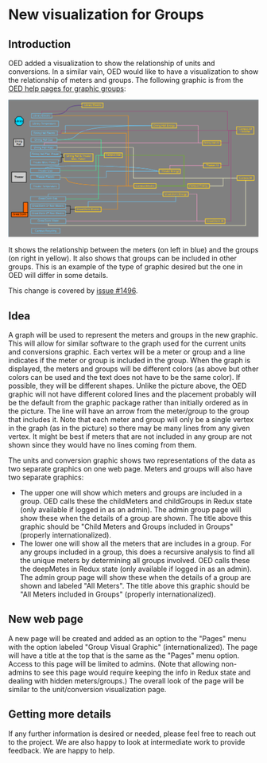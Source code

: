 # New visualization for Groups

## Introduction

OED added a visualization to show the relationship of units and conversions. In a similar vain, OED would like to have a visualization to show the relationship of meters and groups. The following graphic is from the [OED help pages for graphic groups](https://openenergydashboard.org/helpV1_0_0/graphingGroups/):

![Meter & group hierarchy](metersGroupsHeirarchy.png "Meter & group hierarchy")

It shows the relationship between the meters (on left in blue) and the groups (on right in yellow). It also shows that groups can be included in other groups. This is an example of the type of graphic desired but the one in OED will differ in some details.

This change is covered by [issue #1496](https://github.com/OpenEnergyDashboard/OED/issues/1496).

## Idea

A graph will be used to represent the meters and groups in the new graphic. This will allow for similar software to the graph used for the current units and conversions graphic. Each vertex will be a meter or group and a line indicates if the meter or group is included in the group. When the graph is displayed, the meters and groups will be different colors (as above but other colors can be used and the text does not have to be the same color). If possible, they will be different shapes. Unlike the picture above, the OED graphic will not have different colored lines and the placement probably will be the default from the graphic package rather than initially ordered as in the picture. The line will have an arrow from the meter/group to the group that includes it. Note that each meter and group will only be a single vertex in the graph (as in the picture) so there may be many lines from any given vertex. It might be best if meters that are not included in any group are not shown since they would have no lines coming from them.

The units and conversion graphic shows two representations of the data as two separate graphics on one web page. Meters and groups will also have two separate graphics:

- The upper one will show which meters and groups are included in a group. OED calls these the childMeters and childGroups in Redux state (only available if logged in as an admin). The admin group page will show these when the details of a group are shown. The title above this graphic should be "Child Meters and Groups included in Groups" (properly internationalized).
- The lower one will show all the meters that are includes in a group. For any groups included in a group, this does a recursive analysis to find all the unique meters by determining all groups involved. OED calls these the deepMetes in Redux state (only available if logged in as an admin). The admin group page will show these when the details of a group are shown and labeled "All Meters". The title above this graphic should be "All Meters included in Groups" (properly internationalized).

## New web page

A new page will be created and added as an option to the "Pages" menu with the option labeled "Group Visual Graphic" (internationalized). The page will have a title at the top that is the same as the "Pages" menu option. Access to this page will be limited to admins. (Note that allowing non-admins to see this page would require keeping the info in Redux state and dealing with hidden meters/groups.) The overall look of the page will be similar to the unit/conversion visualization page.

## Getting more details

If any further information is desired or needed, please feel free to reach out to the project. We are also happy to look at intermediate work to provide feedback. We are happy to help.
